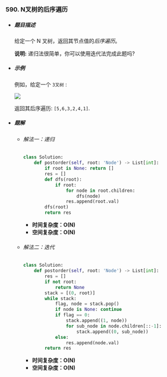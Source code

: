 ### 590. N叉树的后序遍历

- ##### 题目描述

  给定一个 N 叉树，返回其节点值的*后序遍历*。

  **说明:** 递归法很简单，你可以使用迭代法完成此题吗?

- ##### 示例

  例如，给定一个 `3叉树` :

  ![](F:\Typora图床\narytreeexample.png)

  返回其后序遍历: `[5,6,3,2,4,1]`.

- ##### 题解

  - ###### 解法一：递归

    ```python
    class Solution:
        def postorder(self, root: 'Node') -> List[int]:
            if root is None: return []
            res = []
            def dfs(root):
                if root:
                    for node in root.children:
                        dfs(node)
                    res.append(root.val)
            dfs(root)
            return res
    ```

    - **时间复杂度：O(N)**
    - **空间复杂度：O(N)**

    

  - ###### 解法二：迭代

    ```python
    class Solution:
        def postorder(self, root: 'Node') -> List[int]:
            res = []
            if not root:
                return None
            stack = [(0, root)]
            while stack:
                flag, node = stack.pop()
                if node is None: continue
                if flag == 0:
                    stack.append((1, node))
                    for sub_node in node.children[::-1]:
                        stack.append((0, sub_node))
                else:
                    res.append(node.val)
            return res 
    ```

    - **时间复杂度：O(N)**
    - **空间复杂度：O(N)**